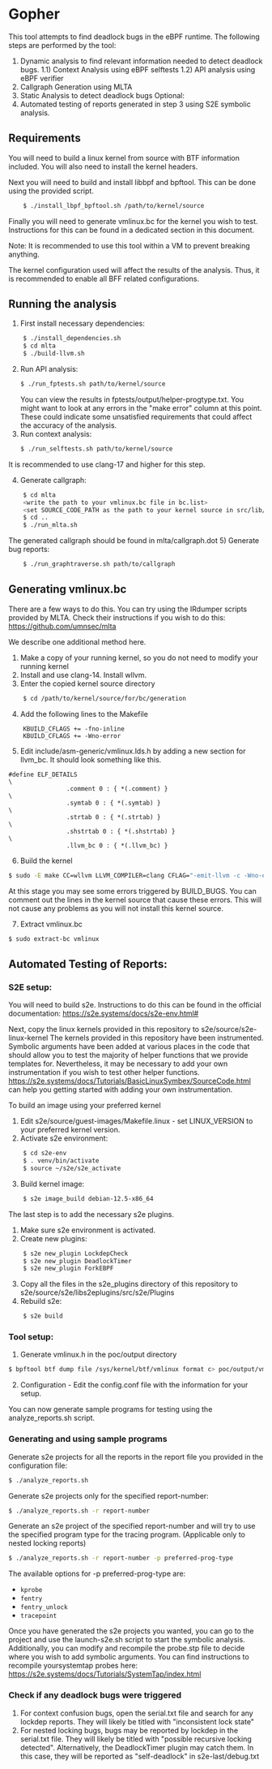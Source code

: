 # Gopher

This tool attempts to find deadlock bugs in the eBPF runtime. The following steps are performed by the tool:
1) Dynamic analysis to find relevant information needed to detect deadlock bugs. 
	1.1) Context Analysis using eBPF selftests
	1.2) API analysis using eBPF verifier
2) Callgraph Generation using MLTA
3) Static Analysis to detect deadlock bugs
Optional:
4) Automated testing of reports generated in step 3 using S2E symbolic analysis.

## Requirements
You will need to build a linux kernel from source with BTF information included. You will also need to install the kernel headers. 

Next you will need to build and install libbpf and bpftool. This can be done using the provided script.
```bash
	$ ./install_lbpf_bpftool.sh /path/to/kernel/source
```

Finally you will need to generate vmlinux.bc for the kernel you wish to test. Instructions for this can be found in a dedicated section in this document.

Note: It is recommended to use this tool within a VM to prevent breaking anything.

The kernel configuration used will affect the results of the analysis. Thus, it is recommended to enable all BFF related configurations.

## Running the analysis
1) First install necessary dependencies:
```bash
	$ ./install_dependencies.sh
	$ cd mlta
	$ ./build-llvm.sh
```
2) Run API analysis:
	```bash 
	$ ./run_fptests.sh path/to/kernel/source
	```
	You can view the results in fptests/output/helper-progtype.txt. You might want to look at any errors in the "make error" column at this point. These could indicate some unsatisfied requirements that could affect the accuracy of the analysis.
3) Run context analysis:
	```bash 
	$ ./run_selftests.sh path/to/kernel/source
	```
It is recommended to use clang-17 and higher for this step.

4) Generate callgraph:
```bash
	$ cd mlta
	<write the path to your vmlinux.bc file in bc.list>
	<set SOURCE_CODE_PATH as the path to your kernel source in src/lib/Config.h>
	$ cd ..
	$ ./run_mlta.sh 
```
The generated callgraph should be found in mlta/callgraph.dot
5) Generate bug reports:
```bash
	$ ./run_graphtraverse.sh path/to/callgraph
```

## Generating vmlinux.bc
There are a few ways to do this. You can try using the IRdumper scripts provided by MLTA. Check their instructions if you wish to do this: https://github.com/umnsec/mlta

We describe one additional method here.

1) Make a copy of your running kernel, so you do not need to modify your running kernel
2) Install and use clang-14. Install wllvm. 
3) Enter the copied kernel source directory
```bash
	$ cd /path/to/kernel/source/for/bc/generation
```
4) Add the following lines to the Makefile
```
	KBUILD_CFLAGS += -fno-inline
	KBUILD_CFLAGS += -Wno-error
```
5) Edit include/asm-generic/vmlinux.lds.h by adding a new section for llvm_bc. It should look something like this.
```
#define ELF_DETAILS                                                     \
                .comment 0 : { *(.comment) }                            \
                .symtab 0 : { *(.symtab) }                              \
                .strtab 0 : { *(.strtab) }                              \
                .shstrtab 0 : { *(.shstrtab) }                          \
                .llvm_bc 0 : { *(.llvm_bc) }
```
6) Build the kernel
```bash
$ sudo -E make CC=wllvm LLVM_COMPILER=clang CFLAG="-emit-llvm -c -Wno-error" -j16
```

At this stage you may see some errors triggered by BUILD_BUGS. You can comment out the lines in the kernel source that cause these errors. 
This will not cause any problems as you will not install this kernel source.

7) Extract vmlinux.bc
```bash
$ sudo extract-bc vmlinux
```


## Automated Testing of Reports:

### S2E setup:
You will need to build s2e. Instructions to do this can be found in the official documentation: https://s2e.systems/docs/s2e-env.html#

Next, copy the linux kernels provided in this repository to s2e/source/s2e-linux-kernel
The kernels provided in this repository have been instrumented. Symbolic arguments have been added at various places in the code that should allow you to test the majority of helper functions that we provide templates for. Nevertheless, it may be necessary to add your own instrumentation if you wish to test other helper functions. https://s2e.systems/docs/Tutorials/BasicLinuxSymbex/SourceCode.html can help you getting started with adding your own instrumentation.

To build an image using your preferred kernel

1) Edit s2e/source/guest-images/Makefile.linux - set LINUX_VERSION to your preferred kernel version.
2) Activate s2e environment:
```bash
	$ cd s2e-env
	$ . venv/bin/activate
	$ source ~/s2e/s2e_activate
```
3) Build kernel image:
```bash	
	$ s2e image_build debian-12.5-x86_64
```

The last step is to add the necessary s2e plugins.

1) Make sure s2e environment is activated.
2) Create new plugins: 
```bash
	$ s2e new_plugin LockdepCheck
	$ s2e new_plugin DeadlockTimer
	$ s2e new_plugin ForkEBPF
```
3) Copy all the files in the s2e_plugins directory of this repository to s2e/source/s2e/libs2eplugins/src/s2e/Plugins
4) Rebuild s2e: 
```bash
	$ s2e build
```

### Tool setup:
1) Generate vmlinux.h in the poc/output directory 
```bash
$ bpftool btf dump file /sys/kernel/btf/vmlinux format c> poc/output/vmlinux.h 
```
2) Configuration - Edit the config.conf file with the information for your setup.

You can now generate sample programs for testing using the analyze_reports.sh script.

### Generating and using sample programs

Generate s2e projects for all the reports in the report file you provided in the configuration file:
```bash
$ ./analyze_reports.sh 
```

Generate s2e projects only for the specified report-number:
```bash
$ ./analyze_reports.sh -r report-number
```
Generate an s2e project of the specified report-number and will try to use the specified program type for the tracing program.
(Applicable only to nested locking reports)
```bash
$ ./analyze_reports.sh -r report-number -p preferred-prog-type
``` 
The available options for -p preferred-prog-type are:
- `kprobe`
- `fentry`
- `fentry_unlock`
- `tracepoint`

Once you have generated the s2e projects you wanted, you can go to the project and use the launch-s2e.sh script to start the symbolic analysis. 
Additionally, you can modify and recompile the probe.stp file to decide where you wish to add symbolic arguments. You can find instructions to recompile yoursystemtap probes here: https://s2e.systems/docs/Tutorials/SystemTap/index.html

### Check if any deadlock bugs were triggered
1) For context confusion bugs, open the serial.txt file and search for any lockdep reports. They will likely be titled with "inconsistent lock state" 
2) For nested locking bugs, bugs may be reported by lockdep in the serial.txt file. They will likely be titled with "possible recursive locking detected". Alternatively, the DeadlockTimer plugin may catch them. In this case, they will be reported as "self-deadlock" in s2e-last/debug.txt
